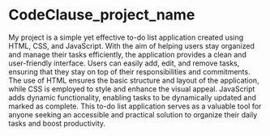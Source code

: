# CodeClause_project_name
My project is a simple yet effective to-do list application created using HTML, CSS, and JavaScript.
With the aim of helping users stay organized and manage their tasks efficiently, the application provides a 
clean and user-friendly interface. Users can easily add, edit, and remove tasks, ensuring that they stay on
top of their responsibilities and commitments. The use of HTML ensures the basic structure and layout of the application, 
while CSS is employed to style and enhance the visual appeal. JavaScript adds dynamic functionality, enabling tasks to be 
dynamically updated and marked as complete. This to-do list application serves as a valuable tool for anyone seeking an accessible 
and practical solution to organize their daily tasks and boost productivity.
